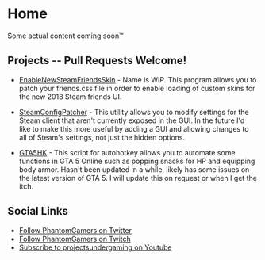 # Home
Some actual content coming soon&trade;

## Projects -- Pull Requests Welcome!
* [EnableNewSteamFriendsSkin](https://github.com/PhantomGamers/EnableNewSteamFriendsSkin) - Name is WIP. This program allows you to patch your friends.css file in order to enable loading of custom skins for the new 2018 Steam friends UI.

* [SteamConfigPatcher](https://github.com/PhantomGamers/SteamConfigPatcher) - This utility allows you to modify settings for the Steam client that aren't currently exposed in the GUI. In the future I'd like to make this more useful by adding a GUI and allowing changes to all of Steam's settings, not just the hidden options.

* [GTA5HK](https://github.com/PhantomGamers/GTA5HK) - This script for autohotkey allows you to automate some functions in GTA 5 Online such as popping snacks for HP and equipping body armor. Hasn't been updated in a while, likely has some issues on the latest version of GTA 5. I will update this on request or when I get the itch.


## Social Links
* [Follow PhantomGamers on Twitter](https://twitter.com/phantomgamers)  
* [Follow PhantomGamers on Twitch](https://twitch.tv/phantomgamers)
* [Subscribe to projectsundergaming on Youtube](https://youtube.com/projectsundergaming)
